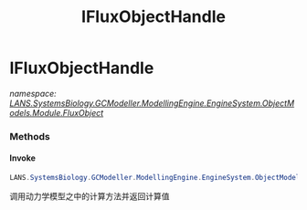 ﻿---
title: IFluxObjectHandle
---

# IFluxObjectHandle
_namespace: [LANS.SystemsBiology.GCModeller.ModellingEngine.EngineSystem.ObjectModels.Module.FluxObject](N-LANS.SystemsBiology.GCModeller.ModellingEngine.EngineSystem.ObjectModels.Module.FluxObject.html)_



### Methods

#### Invoke
```csharp
LANS.SystemsBiology.GCModeller.ModellingEngine.EngineSystem.ObjectModels.Module.FluxObject.IFluxObjectHandle.Invoke
```
调用动力学模型之中的计算方法并返回计算值




